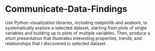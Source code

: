 # Communicate-Data-Findings
Use Python visualization libraries, including matplotlib and seaborn, to systematically explore a selected dataset, starting from plots of single variables and building up to plots of multiple variables. Then, produce a short presentation that illustrates interesting properties, trends, and relationships that I discovered in  selected dataset.
